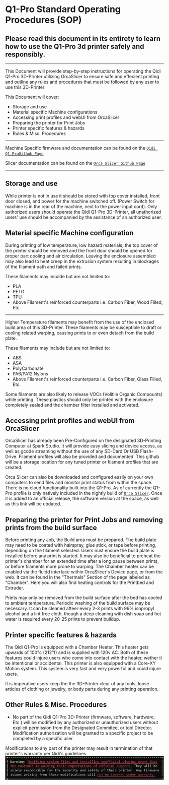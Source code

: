 # Q1-Pro Standard Operating Procedures (SOP)

## Please read this document in its entirety to learn how to use the Q1-Pro 3d printer safely and responsibly.
-------------------------------
This Document will provide step-by-step instructions for operating the Qidi Q1-Pro 3D-Printer utilizing OrcaSlicer to ensure safe and effecient printing and outline any rules and procedures that must be followed by any user to use this 3D-Printer

This Document will cover:

* Storage and use
* Material specific Machine configurations
* Accessing print profiles and webUI from OrcaSlicer
* Preparing the printer for Print Jobs
* Printer specific features & hazards
* Rules & Misc. Procedures
----------
  Machine Specific firmware and documentation can be found on the [`Qidi Q1-ProGithub Page`](https://github.com/QIDITECH/QIDI_Q1_Pro)
  
  Slicer documentation can be found on the [`Orca Slicer Github Page`](https://github.com/SoftFever/OrcaSlicer)

-------------


## Storage and use
While printer is not in use it should be stored with top cover installed, front door closed, and power for the machine switched off. (Power Switch for machine is in the rear of the machine, next to the power input cord).
Only authorized users should operate the Qidi Q1-Pro 3D-Printer, all unathorized users' use should be accompanied by the assistance of an authorized user.

## Material specific Machine configuration
During printing of low temperature, low hazard materials, the top cover of the printer should be removed and the front door should be opened for proper part cooling and air circulation. 
Leaving the enclosure assembled may also lead to heat creep in the extrusion system resulting in blockages of the filament path and failed prints.

These filaments may inculde but are not limited to:

* PLA
* PETG
* TPU
* Above Filament's reinforced counterparts i.e. Carbon Fiber, Wood Filled, Etc.
-----
Higher Temperature filaments may benefit from the use of the enclosed build area of this 3D-Printer. These filaments may be susceptible to draft or cooling related warping, causing prints to or even detach from the build plate.

These filaments may include but are not limited to:
* ABS
* ASA
* PolyCarbonate
* PA6/PA12 Nylons
* Above Filament's reinforced counterparts i.e. Carbon Fiber, Glass Filled, Etc.

Some filaments are also likely to release VOCs (Volitile Organic Compounts) while printing. These plastics should only be printed with the enclosure completely sealed and the chamber filter installed and activated.

## Accessing print profiles and webUI from OrcaSlicer
OrcaSlicer has already been Pre-Configured on the designated 3D-Printing Computer at Spark Studio. It will provide easy slicing and device access, as well as gcode streaming without the use of any SD-Card Or USB Flash-Drive.
Filament profiles will also be provided and documented. This github will be a storage location for any tuned printer or filament profiles that are created.

Orca Slicer can also be downloaded and configured easily on your own computers to send files and monitor print status from within the space. There is no cloud functionality built into the Q1-Pro. 
As of currently the Q1-Pro profile is only natively included in the nightly build of [`Orca Slicer`](https://github.com/SoftFever/OrcaSlicer/releases/tag/nightly-builds). Once it is added to an official release, the software version at the space, as well as this link will be updated.

## Preparing the printer for Print Jobs and removing prints from the build surface
Before printing any Job, the Build area must be prepared. The build plate may need to be coated with hairspray, glue stick, or tape before printing, depending on the filament selected.
Users nust ensure the build plate is installed before any print is started. It may also be beneficial to preheat the printer's chamber for an extended time after a long pause between prints, or before filaments more prone to warping. 
The Chamber heater can be enabled via the fluidd interface within OrcaSlicer's Device page, or from the web. It can be found in the "Thermals" Section of the page labeled as "Chamber". Here you will also find heating controls for the Printbed and Extruder.

Prints may only be removed from the build surface after the bed has cooled to ambient temperature. Periodic washing of the build surface may be necessary. 
It can be cleaned afteer every 2-3 prints with 99% isopropyl alcohol and a lint free cloth, though a deep cleaning with dish soap and hot water is required every 20-25 prints to prevent buildup.

## Printer specific features & hazards
The Qidi Q1-Pro is equipped with a Chamber Heater. This heater gets upwards of 100°c (212°f) and is supplied with 120v AC. Both of these features could injure users who come into contact with the heater, wether it be intentional or accidental.
This printer is also equipped with a Core-XY Motion system. This system is very fast and very powerful and could injure users.

It is imperative users keep the the 3D-Printer clear of any tools, loose articles of clothing or jewelry, or body parts during any printing operation.


## Other Rules & Misc. Procedures


* No part of the Qidi Q1-Pro 3D-Printer (firmware, software, hardware, Etc.) will be modified by any authorized or unauthorized users without explicit permission from the Designated Commitee, or tool Director. 
Modification authorization will be granted to a specific project to be completed by a specific user. 

Modifications to any part of the printer may result in termination of that printer's warranty per Qidi's guidelines.
![Screenshot of ssh Warning](/readme_elements/SSH_Warning_Message.png "Screenshot of SSH Warning Message")
